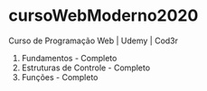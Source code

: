 # cursoWebModerno2020
Curso de Programação Web | Udemy | Cod3r

1. Fundamentos - Completo
2. Estruturas de Controle - Completo
3. Funções - Completo
